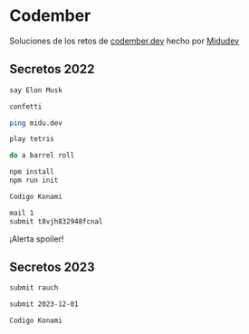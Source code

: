 # Codember

Soluciones de los retos de [codember.dev](https://codember.dev/) hecho por [Midudev](https://www.twitch.tv/midudev)

## Secretos 2022

```bash
say Elon Musk

confetti

ping midu.dev

play tetris

do a barrel roll

npm install
npm run init

Codigo Konami

mail 1
submit t8vjh832948fcnal
```

¡Alerta spoiler!

## Secretos 2023

```bash
submit rauch

submit 2023-12-01

Codigo Konami
```
